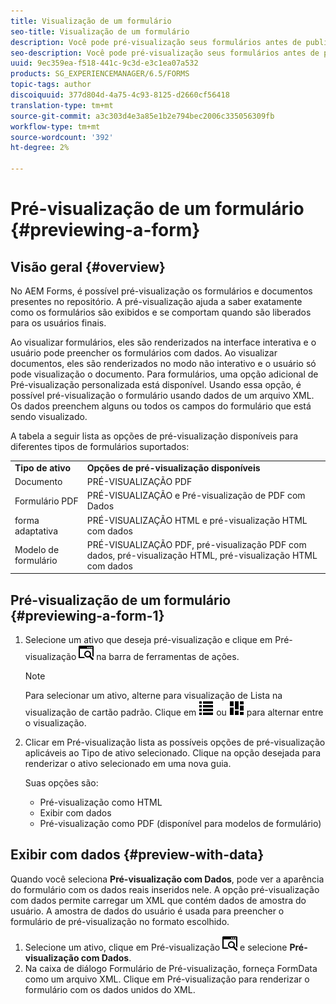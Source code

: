 ```yaml
---
title: Visualização de um formulário
seo-title: Visualização de um formulário
description: Você pode pré-visualização seus formulários antes de publicá-los ou ativá-los para garantir que eles atendam às expectativas. As opções de pré-visualização podem variar entre os tipos de formulário suportados.
seo-description: Você pode pré-visualização seus formulários antes de publicá-los ou ativá-los para garantir que eles atendam às expectativas. As opções de pré-visualização podem variar entre os tipos de formulário suportados.
uuid: 9ec359ea-f518-441c-9c3d-e3c1ea07a532
products: SG_EXPERIENCEMANAGER/6.5/FORMS
topic-tags: author
discoiquuid: 377d804d-4a75-4c93-8125-d2660cf56418
translation-type: tm+mt
source-git-commit: a3c303d4e3a85e1b2e794bec2006c335056309fb
workflow-type: tm+mt
source-wordcount: '392'
ht-degree: 2%

---
```



# Pré-visualização de um formulário {#previewing-a-form}

## Visão geral {#overview}

No AEM Forms, é possível pré-visualização os formulários e documentos presentes no repositório. A pré-visualização ajuda a saber exatamente como os formulários são exibidos e se comportam quando são liberados para os usuários finais.

Ao visualizar formulários, eles são renderizados na interface interativa e o usuário pode preencher os formulários com dados. Ao visualizar documentos, eles são renderizados no modo não interativo e o usuário só pode visualização o documento. Para formulários, uma opção adicional de Pré-visualização personalizada está disponível. Usando essa opção, é possível pré-visualização o formulário usando dados de um arquivo XML. Os dados preenchem alguns ou todos os campos do formulário que está sendo visualizado.

A tabela a seguir lista as opções de pré-visualização disponíveis para diferentes tipos de formulários suportados:

<table>
 <tbody>
  <tr>
   <td><strong>Tipo de ativo</strong><br /> </td>
   <td><strong>Opções de pré-visualização disponíveis</strong><br /> </td>
  </tr>
  <tr>
   <td>Documento</td>
   <td>PRÉ-VISUALIZAÇÃO PDF</td>
  </tr>
  <tr>
   <td>Formulário PDF</td>
   <td>PRÉ-VISUALIZAÇÃO e Pré-visualização de PDF com Dados<br /> </td>
  </tr>
  <tr>
   <td>forma adaptativa</td>
   <td>PRÉ-VISUALIZAÇÃO HTML e pré-visualização HTML com dados</td>
  </tr>
  <tr>
   <td>Modelo de formulário</td>
   <td>PRÉ-VISUALIZAÇÃO PDF, pré-visualização PDF com dados, pré-visualização HTML, pré-visualização HTML com dados<br /> </td>
  </tr>
 </tbody>
</table>

## Pré-visualização de um formulário {#previewing-a-form-1}

1. Selecione um ativo que deseja pré-visualização e clique em Pré-visualização ![aem6forms_pré-visualização](assets/aem6forms_preview.png) na barra de ferramentas de ações.

   >[!NOTE]
   >
   >Para selecionar um ativo, alterne para visualização de Lista na visualização de cartão padrão. Clique em ![aem6forms_viewlist](assets/aem6forms_viewlist.png) ou ![aem6forms_viewcard](assets/aem6forms_viewcard.png) para alternar entre o visualização.

1. Clicar em Pré-visualização lista as possíveis opções de pré-visualização aplicáveis ao Tipo de ativo selecionado. Clique na opção desejada para renderizar o ativo selecionado em uma nova guia.

   Suas opções são:

   * Pré-visualização como HTML
   * Exibir com dados
   * Pré-visualização como PDF (disponível para modelos de formulário)

## Exibir com dados {#preview-with-data}

Quando você seleciona **Pré-visualização com Dados**, pode ver a aparência do formulário com os dados reais inseridos nele. A opção pré-visualização com dados permite carregar um XML que contém dados de amostra do usuário. A amostra de dados do usuário é usada para preencher o formulário de pré-visualização no formato escolhido.

1. Selecione um ativo, clique em Pré-visualização ![aem6forms_pré-visualização](assets/aem6forms_preview.png) e selecione **Pré-visualização com Dados**.
1. Na caixa de diálogo Formulário de Pré-visualização, forneça FormData como um arquivo XML. Clique em Pré-visualização para renderizar o formulário com os dados unidos do XML.

